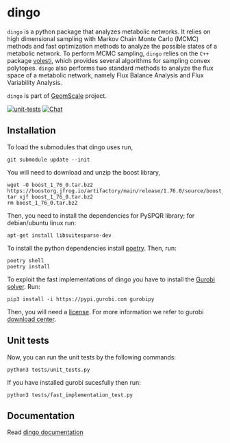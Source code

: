 # dingo

`dingo` is a python package that analyzes metabolic networks.
It relies on high dimensional sampling with Markov Chain Monte Carlo (MCMC)
methods and fast optimization methods to analyze the possible states of a
metabolic network. To perform MCMC sampling, `dingo` relies on the `C++` package
[volesti](https://github.com/GeomScale/volume_approximation), which provides
several algorithms for sampling convex polytopes.
`dingo` also performs two standard methods to analyze the flux space of a
metabolic network, namely Flux Balance Analysis and Flux Variability Analysis.

`dingo` is part of [GeomScale](https://geomscale.github.io/) project.

[![unit-tests](https://github.com/GeomScale/dingo/workflows/dingo-ubuntu/badge.svg)](https://github.com/GeomScale/dingo/actions?query=workflow%3Adingo-ubuntu)
[![Chat](https://badges.gitter.im/boostorg/geometry.png)](https://gitter.im/GeomScale/community?utm_source=share-link&utm_medium=link&utm_campaign=share-link)

## Installation

To load the submodules that dingo uses run,

````unix
git submodule update --init
````

You will need to download and unzip the boost library,
```
wget -O boost_1_76_0.tar.bz2 https://boostorg.jfrog.io/artifactory/main/release/1.76.0/source/boost_1_76_0.tar.bz2
tar xjf boost_1_76_0.tar.bz2
rm boost_1_76_0.tar.bz2
```

Then, you need to install the dependencies for PySPQR library; for debian/ubuntu linux run:

```
apt-get install libsuitesparse-dev
```

To install the python dependencies install [poetry](https://python-poetry.org/). Then, run:  
```
poetry shell
poetry install
```

To exploit the fast implementations of dingo you have to install the [Gurobi solver](https://www.gurobi.com/). Run:  

```
pip3 install -i https://pypi.gurobi.com gurobipy
```

Then, you will need a [license](https://www.gurobi.com/downloads/end-user-license-agreement-academic/). For more information we refer to gurobi [download center](https://www.gurobi.com/downloads/).  




## Unit tests

Now, you can run the unit tests by the following commands:  
```
python3 tests/unit_tests.py
```

If you have installed gurobi sucesfully then run:  
```
python3 tests/fast_implementation_test.py
```



## Documentation

Read [dingo documentation](https://github.com/GeomScale/dingo/tree/develop/doc)

